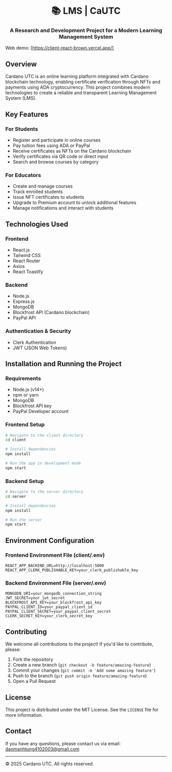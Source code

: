 <h1 align="center">📚 LMS | CaUTC</h1>
<h3 align="center">A Research and Development Project for a Modern Learning Management System</h3>

Web demo: [https://client-react-brown.vercel.app/]
## Overview

Cardano UTC is an online learning platform integrated with Cardano blockchain technology, enabling certificate verification through NFTs and payments using ADA cryptocurrency. This project combines modern technologies to create a reliable and transparent Learning Management System (LMS).

## Key Features

### For Students
- Register and participate in online courses
- Pay tuition fees using ADA or PayPal
- Receive certificates as NFTs on the Cardano blockchain
- Verify certificates via QR code or direct input
- Search and browse courses by category

### For Educators
- Create and manage courses
- Track enrolled students
- Issue NFT certificates to students
- Upgrade to Premium account to unlock additional features
- Manage notifications and interact with students

## Technologies Used

### Frontend
- React.js
- Tailwind CSS
- React Router
- Axios
- React Toastify

### Backend
- Node.js
- Express.js
- MongoDB
- Blockfrost API (Cardano blockchain)
- PayPal API

### Authentication & Security
- Clerk Authentication
- JWT (JSON Web Tokens)

## Installation and Running the Project

### Requirements
- Node.js (v14+)
- npm or yarn
- MongoDB
- Blockfrost API key
- PayPal Developer account

### Frontend Setup

```bash
# Navigate to the client directory
cd client

# Install dependencies
npm install

# Run the app in development mode
npm start
```

### Backend Setup

```bash
# Navigate to the server directory
cd server

# Install dependencies
npm install

# Run the server
npm start
```

## Environment Configuration

### Frontend Environment File (client/.env)

```
REACT_APP_BACKEND_URL=http://localhost:5000
REACT_APP_CLERK_PUBLISHABLE_KEY=your_clerk_publishable_key
```

### Backend Environment File (server/.env)

```
MONGODB_URI=your_mongodb_connection_string
JWT_SECRET=your_jwt_secret
BLOCKFROST_API_KEY=your_blockfrost_api_key
PAYPAL_CLIENT_ID=your_paypal_client_id
PAYPAL_CLIENT_SECRET=your_paypal_client_secret
CLERK_SECRET_KEY=your_clerk_secret_key
```

## Contributing

We welcome all contributions to the project! If you'd like to contribute, please:

1. Fork the repository
2. Create a new branch (`git checkout -b feature/amazing-feature`)
3. Commit your changes (`git commit -m 'Add some amazing feature'`)
4. Push to the branch (`git push origin feature/amazing-feature`)
5. Open a Pull Request

## License

This project is distributed under the MIT License. See the `LICENSE` file for more information.

## Contact

If you have any questions, please contact us via email: [daomanhtung4102003@gmail.com](mailto:daomanhtung4102003@gmail.com)

---

© 2025 Cardano UTC. All rights reserved.
